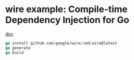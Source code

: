 # wire example: Compile-time Dependency Injection for Go


[doc](https://github.com/google/wire/blob/master/_tutorial/README.md)

```Go
go install github.com/google/wire/cmd/wire@latest
go generate
go build
```